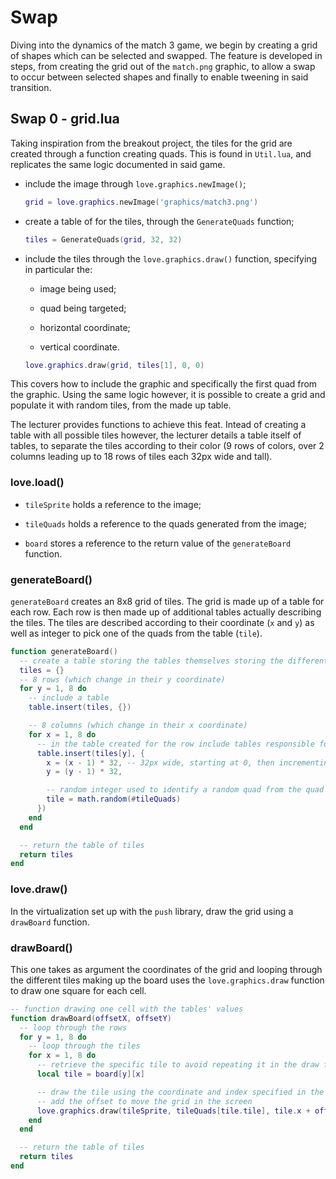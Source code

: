 # Swap

Diving into the dynamics of the match 3 game, we begin by creating a grid of shapes which can be selected and swapped. The feature is developed in steps, from creating the grid out of the `match.png` graphic, to allow a swap to occur between selected shapes and finally to enable tweening in said transition.

## Swap 0 - grid.lua

Taking inspiration from the breakout project, the tiles for the grid are created through a function creating quads. This is found in `Util.lua`, and replicates the same logic documented in said game.

- include the image through `love.graphics.newImage()`;

  ```lua
  grid = love.graphics.newImage('graphics/match3.png')
  ```

- create a table of for the tiles, through the `GenerateQuads` function;

  ```lua
  tiles = GenerateQuads(grid, 32, 32)
  ```

- include the tiles through the `love.graphics.draw()` function, specifying in particular the:

  - image being used;

  - quad being targeted;

  - horizontal coordinate;

  - vertical coordinate.

  ```lua
  love.graphics.draw(grid, tiles[1], 0, 0)
  ```

This covers how to include the graphic and specifically the first quad from the graphic. Using the same logic however, it is possible to create a grid and populate it with random tiles, from the made up table.

The lecturer provides functions to achieve this feat. Intead of creating a table with all possible tiles however, the lecturer details a table itself of tables, to separate the tiles according to their color (9 rows of colors, over 2 columns leading up to 18 rows of tiles each 32px wide and tall).

### love.load()

- `tileSprite` holds a reference to the image;

- `tileQuads` holds a reference to the quads generated from the image;

- `board` stores a reference to the return value of the `generateBoard` function.

### generateBoard()

`generateBoard` creates an 8x8 grid of tiles. The grid is made up of a table for each row. Each row is then made up of additional tables actually describing the tiles. The tiles are described according to their coordinate (`x` and `y`) as well as integer to pick one of the quads from the table (`tile`).

```lua
function generateBoard()
  -- create a table storing the tables themselves storing the different tiles
  tiles = {}
  -- 8 rows (which change in their y coordinate)
  for y = 1, 8 do
    -- include a table
    table.insert(tiles, {})

    -- 8 columns (which change in their x coordinate)
    for x = 1, 8 do
      -- in the table created for the row include tables responsible for the tiles' coordinates and a random value for the tiles' shapes
      table.insert(tiles[y], {
        x = (x - 1) * 32, -- 32px wide, starting at 0, then incrementing by 32 for each successive tile
        y = (y - 1) * 32,

        -- random integer used to identify a random quad from the quad table
        tile = math.random(#tileQuads)
      })
    end
  end

  -- return the table of tiles
  return tiles
end
```

### love.draw()

In the virtualization set up with the `push` library, draw the grid using a `drawBoard` function.

### drawBoard()

This one takes as argument the coordinates of the grid and looping through the different tiles making up the board uses the `love.graphics.draw` function to draw one square for each cell.

```lua
-- function drawing one cell with the tables' values
function drawBoard(offsetX, offsetY)
  -- loop through the rows
  for y = 1, 8 do
    -- loop through the tiles
    for x = 1, 8 do
      -- retrieve the specific tile to avoid repeating it in the draw function
      local tile = board[y][x]

      -- draw the tile using the coordinate and index specified in the table
      -- add the offset to move the grid in the screen
      love.graphics.draw(tileSprite, tileQuads[tile.tile], tile.x + offsetX, tile.y + offsetY)
    end
  end

  -- return the table of tiles
  return tiles
end
```